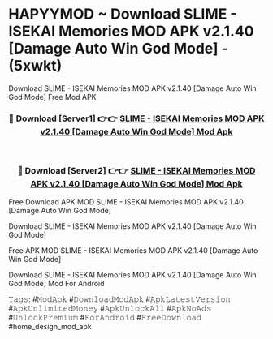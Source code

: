 # HAPYYMOD ~ Download SLIME - ISEKAI Memories MOD APK v2.1.40 [Damage Auto Win God Mode] - (5xwkt)
Download SLIME - ISEKAI Memories MOD APK v2.1.40 [Damage Auto Win God Mode] Free Mod APK

<div align="center">
<h3>🔴 Download [Server1] 👉👉 <a href="https://apk-comot.site?title=SLIME_-_ISEKAI_Memories_MOD_APK_v2.1.40_[Damage_Auto_Win_God_Mode]">SLIME - ISEKAI Memories MOD APK v2.1.40 [Damage Auto Win God Mode] Mod Apk</a></h3><br>

<h3>🔴 Download [Server2] 👉👉 <a href="https://apk-comot.site?title=SLIME_-_ISEKAI_Memories_MOD_APK_v2.1.40_[Damage_Auto_Win_God_Mode]">SLIME - ISEKAI Memories MOD APK v2.1.40 [Damage Auto Win God Mode] Mod Apk</a></h3>
</div>


Free Download APK MOD SLIME - ISEKAI Memories MOD APK v2.1.40 [Damage Auto Win God Mode]

Download SLIME - ISEKAI Memories MOD APK v2.1.40 [Damage Auto Win God Mode] 

Free APK MOD SLIME - ISEKAI Memories MOD APK v2.1.40 [Damage Auto Win God Mode] 

Download SLIME - ISEKAI Memories MOD APK v2.1.40 [Damage Auto Win God Mode] Mod For Android

𝚃𝚊𝚐𝚜: #𝙼𝚘𝚍𝙰𝚙𝚔 #𝙳𝚘𝚠𝚗𝚕𝚘𝚊𝚍𝙼𝚘𝚍𝙰𝚙𝚔 #𝙰𝚙𝚔𝙻𝚊𝚝𝚎𝚜𝚝𝚅𝚎𝚛𝚜𝚒𝚘𝚗 #𝙰𝚙𝚔𝚄𝚗𝚕𝚒𝚖𝚒𝚝𝚎𝚍𝙼𝚘𝚗𝚎𝚢 #𝙰𝚙𝚔𝚄𝚗𝚕𝚘𝚌𝚔𝙰𝚕𝚕 #𝙰𝚙𝚔𝙽𝚘𝙰𝚍𝚜 #𝚄𝚗𝚕𝚘𝚌𝚔𝙿𝚛𝚎𝚖𝚒𝚞𝚖 #𝙵𝚘𝚛𝙰𝚗𝚍𝚛𝚘𝚒𝚍 #𝙵𝚛𝚎𝚎𝙳𝚘𝚠𝚗𝚕𝚘𝚊𝚍 #home_design_mod_apk